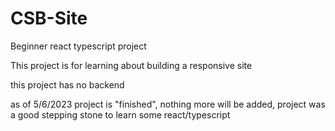 # CSB-Site
Beginner react typescript project

This project is for learning about building a responsive site

this project has no backend

as of 5/6/2023 project is "finished", nothing more will be added, project was a good stepping stone to learn some react/typescript
